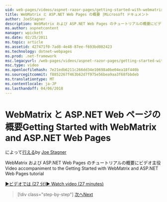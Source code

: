 ```yaml
---
uid: web-pages/videos/aspnet-razor-pages/getting-started-with-webmatrix-and-aspnet-web-pages
title: WebMatrix と ASP.NET Web Pages の概要 |Microsoft ドキュメント
author: JoeStagner
description: WebMatrix および ASP.NET Web Pages のチュートリアルの概要にビデオ主役
ms.author: aspnetcontent
manager: wpickett
ms.date: 02/25/2011
ms.topic: article
ms.assetid: 427471f0-7ad8-4e48-87ee-f693bd082423
ms.technology: dotnet-webpages
ms.prod: .net-framework
msc.legacyurl: /web-pages/videos/aspnet-razor-pages/getting-started-with-webmatrix-and-aspnet-web-pages
msc.type: video
ms.openlocfilehash: 7e21edb6211c266dd34e10698a0be04ea18f440b
ms.sourcegitcommit: f8852267f463b62d7f975e56bea9aa3f68fbbdeb
ms.translationtype: MT
ms.contentlocale: ja-JP
ms.lasthandoff: 04/06/2018
---
```

<a name="getting-started-with-webmatrix-and-aspnet-web-pages"></a><span data-ttu-id="c6c38-103">WebMatrix と ASP.NET Web ページの概要</span><span class="sxs-lookup"><span data-stu-id="c6c38-103">Getting Started with WebMatrix and ASP.NET Web Pages</span></span>
====================
<span data-ttu-id="c6c38-104">によって[行える](https://github.com/JoeStagner)</span><span class="sxs-lookup"><span data-stu-id="c6c38-104">by [Joe Stagner](https://github.com/JoeStagner)</span></span>

<span data-ttu-id="c6c38-105">WebMatrix および ASP.NET Web Pages のチュートリアルの概要にビデオ主役</span><span class="sxs-lookup"><span data-stu-id="c6c38-105">Video accompaniment to the Getting Started with WebMatrix and ASP.NET Web Pages tutorial</span></span>

[<span data-ttu-id="c6c38-106">&#9654;ビデオでは (27 分)</span><span class="sxs-lookup"><span data-stu-id="c6c38-106">&#9654; Watch video (27 minutes)</span></span>](https://channel9.msdn.com/Blogs/ASP-NET-Site-Videos/getting-started-with-webmatrix-and-aspnet-web-pages)

> [!div class="step-by-step"]
> [<span data-ttu-id="c6c38-107">次へ</span><span class="sxs-lookup"><span data-stu-id="c6c38-107">Next</span></span>](introduction-to-aspnet-web-programming-using-the-razor-syntax.md)
